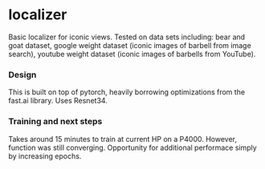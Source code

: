 # localizer

Basic localizer for iconic views.  Tested on data sets including: bear and goat dataset, google weight dataset (iconic images of barbell from image search), youtube weight dataset (iconic images of barbells from YouTube).

### Design
This is built on top of pytorch, heavily borrowing optimizations from the fast.ai library.  Uses Resnet34.

### Training and next steps
Takes around 15 minutes to train at current HP on a P4000.  However, function was still converging.  Opportunity for additional performace simply by increasing epochs.
